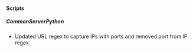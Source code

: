 
#### Scripts

##### CommonServerPython

- Updated URL regex to capture IPs with ports and removed port from IP regex.
